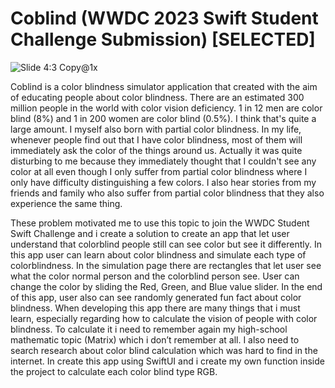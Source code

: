 # Coblind (WWDC 2023 Swift Student Challenge Submission) [SELECTED]

![Slide 4:3 Copy@1x](https://github.com/SenjaKids/Coblind/assets/73825751/ba698ec1-95df-496d-8512-d970c8f06619)

Coblind is a color blindness simulator application that created with the aim of educating people about color blindness. There are an estimated 300 million people in the world with color vision deficiency. 1 in 12 men are color blind (8%) and 1 in 200 women are color blind (0.5%). I think that's quite a large amount. I myself also born with partial color blindness. In my life, whenever people find out that I have color blindness, most of them will immediately ask the color of the things around us. Actually it was quite disturbing to me because they immediately thought that I couldn't see any color at all even though I only suffer from partial color blindness where I only have difficulty distinguishing a few colors. I also hear stories from my friends and family who also suffer from partial color blindness that they also experience the same thing. 

These problem motivated me to use this topic to join the WWDC Student Swift Challenge and i create a solution to create an app that let user understand that colorblind people still can see color but see it differently. In this app user can learn about color blindness and simulate each type of colorblindness. In the simulation page there are rectangles that let user see what the color normal person and the colorblind person see. User can change the color by sliding the Red, Green, and Blue value slider. In the end of this app, user also can see randomly generated fun fact about color blindness. When developing this app there are many things that i must learn, especially regarding how to calculate the vision of people with color blindness. To calculate it i need to remember again my high-school mathematic topic (Matrix) which i don’t remember at all. I also need to search research about color blind calculation which was hard to find in the internet. In create this app using SwiftUI and i create my own function inside the project to calculate each color blind type RGB. 
